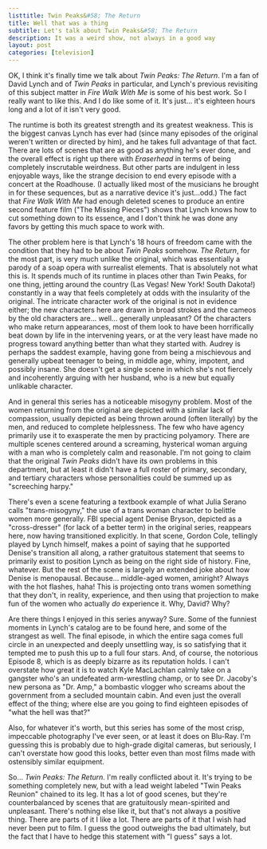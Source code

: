 ```yaml
---
listtitle: Twin Peaks&#58; The Return
title: Well that was a thing
subtitle: Let's talk about Twin Peaks&#58; The Return
description: It was a weird show, not always in a good way
layout: post
categories: [television]
---
```


<p>OK, I think it&#39;s finally time we talk about <em>Twin Peaks: The Return</em>. I&#39;m a fan of David Lynch and of <em>Twin Peaks</em> in particular, and Lynch&#39;s previous revisiting of this subject matter in <em>Fire Walk With Me</em> is some of his best work. So I really want to like this. And I do like some of it. It&#39;s just... it&#39;s eighteen hours long and a lot of it isn&#39;t very good. </p>
<p>The runtime is both its greatest strength and its greatest weakness. This is the biggest canvas Lynch has ever had (since many episodes of the original weren&#39;t written or directed by him), and he takes full advantage of that fact. There are lots of scenes that are as good as anything he&#39;s ever done, and the overall effect is right up there with <em>Eraserhead</em> in terms of being completely inscrutable weirdness. But other parts are indulgent in less enjoyable ways, like the strange decision to end every episode with a concert at the Roadhouse. (I actually liked most of the musicians he brought in for these sequences, but as a narrative device it&#39;s just...odd.) The fact that <em>Fire Walk With Me</em> had enough deleted scenes to produce an entire second feature film (&quot;The Missing Pieces&quot;) shows that Lynch knows how to cut something down to its essence, and I don&#39;t think he was done any favors by getting this much space to work with.</p>
<p>The other problem here is that Lynch&#39;s 18 hours of freedom came with the condition that they had to be about <em>Twin Peaks</em> somehow. <em>The Return</em>, for the most part, is very much unlike the original, which was essentially a parody of a soap opera with surrealist elements. That is absolutely not what this is. It spends much of its runtime in places other than Twin Peaks, for one thing, jetting around the country (Las Vegas! New York! South Dakota!) constantly in a way that feels completely at odds with the insularity of the original. The intricate character work of the original is not in evidence either; the new characters here are drawn in broad strokes and the cameos by the old characters are... well... generally unpleasant? Of the characters who make return appearances, most of them look to have been horrifically beat down by life in the intervening years, or at the very least have made no progress toward anything better than what they started with. Audrey is perhaps the saddest example, having gone from being a mischievous and generally upbeat teenager to being, in middle age, whiny, impotent, and possibly insane. She doesn&#39;t get a single scene in which she&#39;s not fiercely and incoherently arguing with her husband, who is a new but equally unlikable character.</p>
<p>And in general this series has a noticeable misogyny problem. Most of the women returning from the original are depicted with a similar lack of compassion, usually depicted as being thrown around (often literally) by the men, and reduced to complete helplessness. The few who have agency primarily use it to exasperate the men by practicing polyamory. There are multiple scenes centered around a screaming, hysterical woman arguing with a man who is completely calm and reasonable. I&#39;m not going to claim that the original <em>Twin Peaks</em> didn&#39;t have its own problems in this department, but at least it didn&#39;t have a full roster of primary, secondary, and tertiary characters whose personalities could be summed up as &quot;screeching harpy.&quot;</p>
<p>There&#39;s even a scene featuring a textbook example of what Julia Serano calls &quot;trans-misogyny,&quot; the use of a trans woman character to belittle women more generally. FBI special agent Denise Bryson, depicted as a &quot;cross-dresser&quot; (for lack of a better term) in the original series, reappears here, now having transitioned explicitly. In that scene, Gordon Cole, tellingly played by Lynch himself, makes a point of saying that he supported Denise&#39;s transition all along, a rather gratuitous statement that seems to primarily exist to position Lynch as being on the right side of history. Fine, whatever. But the rest of the scene is largely an extended joke about how Denise is menopausal. Because... middle-aged women, amiright? Always with the hot flashes, haha! This is projecting onto trans women something that they don&#39;t, in reality, experience, and then using that projection to make fun of the women who actually <em>do</em> experience it. Why, David? Why?</p>
<p>Are there things I enjoyed in this series anyway? Sure. Some of the funniest moments in Lynch&#39;s catalog are to be found here, and some of the strangest as well. The final episode, in which the entire saga comes full circle in an unexpected and deeply unsettling way, is so satisfying that it tempted me to push this up to a full four stars. And, of course, the notorious Episode 8, which is as deeply bizarre as its reputation holds. I can&#39;t overstate how great it is to watch Kyle MacLachlan calmly take on a gangster who&#39;s an undefeated arm-wrestling champ, or to see Dr. Jacoby&#39;s new persona as &quot;Dr. Amp,&quot; a bombastic vlogger who screams about the government from a secluded mountain cabin. And even just the overall effect of the thing; where else are you going to find eighteen episodes of &quot;what the hell was that?&quot; </p>
<p>Also, for whatever it&#39;s worth, but this series has some of the most crisp, impeccable photography I&#39;ve ever seen, or at least it does on Blu-Ray. I&#39;m guessing this is probably due to high-grade digital cameras, but seriously, I can&#39;t overstate how good this looks, better even than most films made with ostensibly similar equipment.</p>
<p>So... <em>Twin Peaks: The Return</em>. I&#39;m really conflicted about it. It&#39;s trying to be something completely new, but with a lead weight labeled &quot;Twin Peaks Reunion&quot; chained to its leg. It has a lot of good scenes, but they&#39;re counterbalanced by scenes that are gratuitously mean-spirited and unpleasant. There&#39;s nothing else like it, but that&#39;s not always a positive thing. There are parts of it I like a lot. There are parts of it that I wish had never been put to film. I guess the good outweighs the bad ultimately, but the fact that I have to hedge this statement with &quot;I guess&quot; says a lot.</p>
